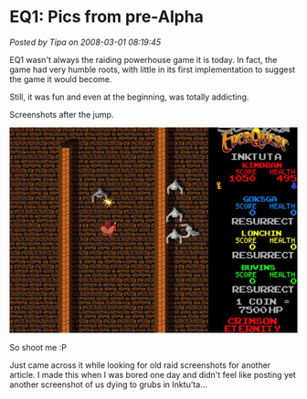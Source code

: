 # EQ1: Pics from pre-Alpha

*Posted by Tipa on 2008-03-01 08:19:45*

EQ1 wasn't always the raiding powerhouse game it is today. In fact, the game had very humble roots, with little in its first implementation to suggest the game it would become.

Still, it was fun and even at the beginning, was totally addicting.

Screenshots after the jump.



![e4cceab20a2225d12ba641739681de3a.jpg](../../../uploads/2008/03/e4cceab20a2225d12ba641739681de3a.jpg)

So shoot me :P

Just came across it while looking for old raid screenshots for another article. I made this when I was bored one day and didn't feel like posting yet another screenshot of us dying to grubs in Inktu'ta...


